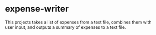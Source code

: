 # expense-writer
This projects takes a list of expenses from a text file, combines them with user input, and outputs a summary of expenses to a text file.
